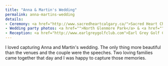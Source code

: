 ```yaml
---
title: "Anna & Martin's Wedding"
permalink: anna-martins-wedding
details:
- Ceremony: <a href="http://www.sacredheartcalgary.ca/">Sacred Heart Church</a>
- Wedding party photos: <a href="">North Glenmore Park</a> & <a href="">Cafe Kawa & Area</a>
- Reception: <a href="http://www.earlgreygolfclub.com">Earl Grey Golf Club</a>
---
```

I loved capturing Anna and Martin's wedding. The only thing more beautiful than the venues and the couple were the speeches. Two loving families came together that day and I was happy to capture those memories.